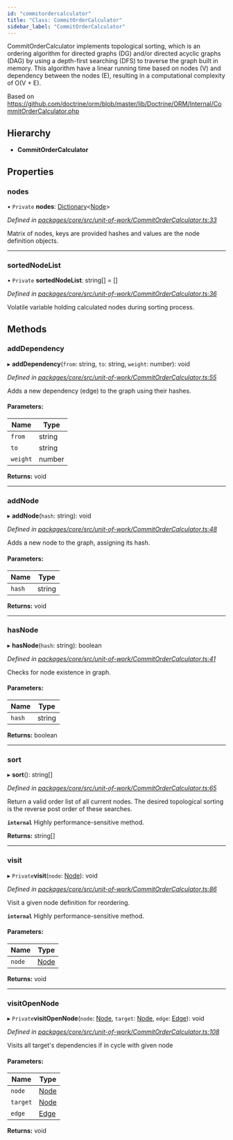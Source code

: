 ```yaml
---
id: "commitordercalculator"
title: "Class: CommitOrderCalculator"
sidebar_label: "CommitOrderCalculator"
---
```


CommitOrderCalculator implements topological sorting, which is an ordering
algorithm for directed graphs (DG) and/or directed acyclic graphs (DAG) by
using a depth-first searching (DFS) to traverse the graph built in memory.
This algorithm have a linear running time based on nodes (V) and dependency
between the nodes (E), resulting in a computational complexity of O(V + E).

Based on https://github.com/doctrine/orm/blob/master/lib/Doctrine/ORM/Internal/CommitOrderCalculator.php

## Hierarchy

* **CommitOrderCalculator**

## Properties

### nodes

• `Private` **nodes**: [Dictionary](../index.md#dictionary)&#60;[Node](../interfaces/node.md)>

*Defined in [packages/core/src/unit-of-work/CommitOrderCalculator.ts:33](https://github.com/mikro-orm/mikro-orm/blob/4249b052e/packages/core/src/unit-of-work/CommitOrderCalculator.ts#L33)*

Matrix of nodes, keys are provided hashes and values are the node definition objects.

___

### sortedNodeList

• `Private` **sortedNodeList**: string[] = []

*Defined in [packages/core/src/unit-of-work/CommitOrderCalculator.ts:36](https://github.com/mikro-orm/mikro-orm/blob/4249b052e/packages/core/src/unit-of-work/CommitOrderCalculator.ts#L36)*

Volatile variable holding calculated nodes during sorting process.

## Methods

### addDependency

▸ **addDependency**(`from`: string, `to`: string, `weight`: number): void

*Defined in [packages/core/src/unit-of-work/CommitOrderCalculator.ts:55](https://github.com/mikro-orm/mikro-orm/blob/4249b052e/packages/core/src/unit-of-work/CommitOrderCalculator.ts#L55)*

Adds a new dependency (edge) to the graph using their hashes.

#### Parameters:

Name | Type |
------ | ------ |
`from` | string |
`to` | string |
`weight` | number |

**Returns:** void

___

### addNode

▸ **addNode**(`hash`: string): void

*Defined in [packages/core/src/unit-of-work/CommitOrderCalculator.ts:48](https://github.com/mikro-orm/mikro-orm/blob/4249b052e/packages/core/src/unit-of-work/CommitOrderCalculator.ts#L48)*

Adds a new node to the graph, assigning its hash.

#### Parameters:

Name | Type |
------ | ------ |
`hash` | string |

**Returns:** void

___

### hasNode

▸ **hasNode**(`hash`: string): boolean

*Defined in [packages/core/src/unit-of-work/CommitOrderCalculator.ts:41](https://github.com/mikro-orm/mikro-orm/blob/4249b052e/packages/core/src/unit-of-work/CommitOrderCalculator.ts#L41)*

Checks for node existence in graph.

#### Parameters:

Name | Type |
------ | ------ |
`hash` | string |

**Returns:** boolean

___

### sort

▸ **sort**(): string[]

*Defined in [packages/core/src/unit-of-work/CommitOrderCalculator.ts:65](https://github.com/mikro-orm/mikro-orm/blob/4249b052e/packages/core/src/unit-of-work/CommitOrderCalculator.ts#L65)*

Return a valid order list of all current nodes.
The desired topological sorting is the reverse post order of these searches.

**`internal`** Highly performance-sensitive method.

**Returns:** string[]

___

### visit

▸ `Private`**visit**(`node`: [Node](../interfaces/node.md)): void

*Defined in [packages/core/src/unit-of-work/CommitOrderCalculator.ts:86](https://github.com/mikro-orm/mikro-orm/blob/4249b052e/packages/core/src/unit-of-work/CommitOrderCalculator.ts#L86)*

Visit a given node definition for reordering.

**`internal`** Highly performance-sensitive method.

#### Parameters:

Name | Type |
------ | ------ |
`node` | [Node](../interfaces/node.md) |

**Returns:** void

___

### visitOpenNode

▸ `Private`**visitOpenNode**(`node`: [Node](../interfaces/node.md), `target`: [Node](../interfaces/node.md), `edge`: [Edge](../interfaces/edge.md)): void

*Defined in [packages/core/src/unit-of-work/CommitOrderCalculator.ts:108](https://github.com/mikro-orm/mikro-orm/blob/4249b052e/packages/core/src/unit-of-work/CommitOrderCalculator.ts#L108)*

Visits all target's dependencies if in cycle with given node

#### Parameters:

Name | Type |
------ | ------ |
`node` | [Node](../interfaces/node.md) |
`target` | [Node](../interfaces/node.md) |
`edge` | [Edge](../interfaces/edge.md) |

**Returns:** void
